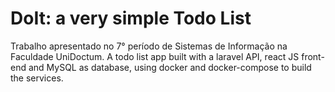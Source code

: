 # DoIt: a very simple Todo List

Trabalho apresentado no 7° período de Sistemas de Informação na Faculdade UniDoctum.
A todo list app built with a laravel API, react JS front-end and MySQL as database, using docker and docker-compose to build the services.
